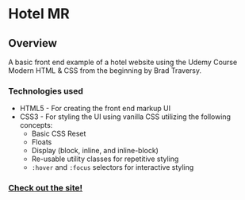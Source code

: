 # Hotel MR

## Overview
A basic front end example of a hotel website using the Udemy Course Modern HTML & CSS from the beginning by Brad Traversy.

### Technologies used
* HTML5 - For creating the front end markup UI
* CSS3 - For styling the UI using vanilla CSS utilizing the following concepts:
  * Basic CSS Reset
  * Floats
  * Display (block, inline, and inline-block)
  * Re-usable utility classes for repetitive styling
  * `:hover` and `:focus` selectors for interactive styling

### [Check out the site!](https://sweetmike.github.io/Hotel-website/)
